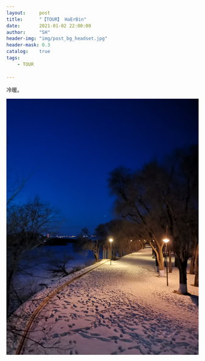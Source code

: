 ```yaml
---
layout:     post
title:      "【TOUR】 HaErBin"
date:       2021-01-02 22:00:00
author:     "SH"
header-img: "img/post_bg_headset.jpg"
header-mask: 0.3
catalog:    true
tags:
    - TOUR

---
```



冷暖。

![img](/img/TOUR/HaErBin/yemu.jpg)
